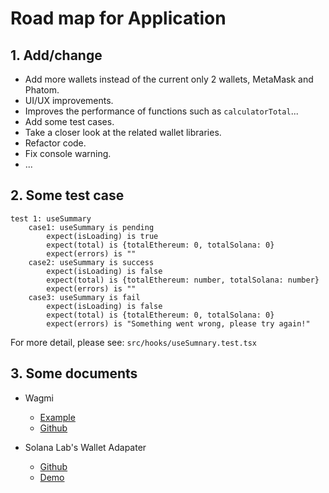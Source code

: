 # Road map for Application
## 1. Add/change
-   Add more wallets instead of the current only 2 wallets, MetaMask and Phatom.
-   UI/UX improvements.
-   Improves the performance of functions such as `calculatorTotal`...
-   Add some test cases.
-   Take a closer look at the related wallet libraries.
-   Refactor code.
-   Fix console warning.
-   ...

## 2. Some test case
```
test 1: useSummary
    case1: useSummary is pending
        expect(isLoading) is true 
        expect(total) is {totalEthereum: 0, totalSolana: 0}
        expect(errors) is "" 
    case2: useSummary is success
        expect(isLoading) is false 
        expect(total) is {totalEthereum: number, totalSolana: number}
        expect(errors) is "" 
    case3: useSummary is fail
        expect(isLoading) is false 
        expect(total) is {totalEthereum: 0, totalSolana: 0}
        expect(errors) is "Something went wrong, please try again!" 
```
For more detail, please see: `src/hooks/useSumnary.test.tsx`
## 3. Some documents
-   Wagmi
    -   [Example](https://wagmi.sh/examples/connect-wallet)
    -   [Github](https://github.com/wagmi-dev/wagmi)

-   Solana Lab's Wallet Adapater
    -   [Github](https://github.com/solana-labs/wallet-adapter)
    -   [Demo](https://solana-labs.github.io/wallet-adapter/example/)
